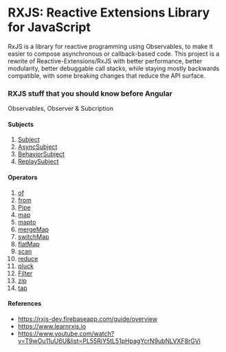 # RXJS: Reactive Extensions Library for JavaScript
RxJS is a library for reactive programming using Observables, to make it easier to compose asynchronous or callback-based code. This project is a rewrite of Reactive-Extensions/RxJS with better performance, better modularity, better debuggable call stacks, while staying mostly backwards compatible, with some breaking changes that reduce the API surface.

### RXJS stuff that you should know before Angular
Observables, Observer & Subcription

#### Subjects
<ol>
  <li><a href="javascript:;">Subject</a></li>
  <li><a href="javascript:;">AsyncSubject</a></li>
  <li><a href="javascript:;">BehaviorSubject</a></li>
  <li><a href="javascript:;">ReplaySubject</a></li>
</ol>

#### Operators
<ol>
  <li><a href="javascript:;">of</a></li>
  <li><a href="javascript:;">from</a></li>
  <li><a href="javascript:;">Pipe</a></li>
  <li><a href="javascript:;">map</a></li>
  <li><a href="javascript:;">mapto</a></li>
  <li><a href="javascript:;">mergeMap</a></li>
  <li><a href="javascript:;">switchMap</a></li>
  <li><a href="javascript:;">flatMap</a></li>
  <li><a href="javascript:;">scan</a></li>
  <li><a href="javascript:;">reduce</a></li>
  <li><a href="javascript:;">pluck</a></li>
  <li><a href="javascript:;">Filter</a></li>
  <li><a href="javascript:;">zip</a></li>
  <li><a href="javascript:;">tap</a></li>
</ol>

#### References
- https://rxjs-dev.firebaseapp.com/guide/overview
- https://www.learnrxjs.io
- https://www.youtube.com/watch?v=T9wOu11uU6U&list=PL55RiY5tL51pHpagYcrN9ubNLVXF8rGVi
